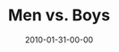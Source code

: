---
layout: message
category: message
series: "Manly"
title: "Men vs. Boys"
date: 2010-01-31-00-00
message_id: 599
audio: "http://s3.amazonaws.com/crossroadsaudiomessages/Manly1.mp3"
audio-duration: "38:45"
description: "Brian Tome talks about the five things that separate men from boys."
video: "https://s3.amazonaws.com/crossroadsvideomessages/Manly1.mp4"
video-duration: "38:45"
video-image: "http://s3.amazonaws.com/crossroads-media/images/legacy/content/Manly1-Still.jpg"
program: "http://s3.amazonaws.com/crossroads-media/media/legacy/documents/01_30-31_10Program.pdf"
explicit: false
---